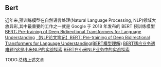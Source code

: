 ## Bert

近年来,预训练模型在自然语言处理(Natural Language Processing, NLP)领域大放异彩,其中最重要的工作之一就是 Google 于 2018 年发布的 BERT 预训练模型
[BERT: Pre-training of Deep Bidirectional Transformers for Language Understanding](https://arxiv.org/abs/1810.04805)
[【NLP论文笔记】BERT: Pre-training of Deep Bidirectional Transformers for Language Understanding(BERT模型理解)](https://www.jianshu.com/p/4cb1f255cd7c)
[BERT适应业务遇难题?这是小米NLP的实战探索](https://baijiahao.baidu.com/s?id=1665284924239014625&wfr=spider&for=pc)
[BERT在小米NLP业务中的实战探索](https://blog.csdn.net/weixin_42137700/article/details/105817884)

TODO:总结上述文章